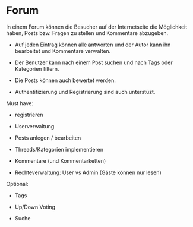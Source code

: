 # Forum


In einem Forum können die Besucher auf der Internetseite die Möglichkeit haben, Posts bzw. Fragen zu stellen und Kommentare abzugeben. 

- Auf jeden Eintrag können alle antworten und der Autor kann ihn bearbeitet und Kommentare verwalten.

- Der Benutzer kann nach einem Post suchen und nach Tags oder Kategorien filtern.

- Die Posts können auch bewertet werden.

- Authentifizierung und Registrierung sind auch unterstüzt.


Must have:
- registrieren 

- Userverwaltung

- Posts anlegen / bearbeiten

- Threads/Kategorien implementieren

- Kommentare (und Kommentarketten)

- Rechteverwaltung: User vs Admin (Gäste können nur lesen)

Optional:
- Tags

- Up/Down Voting

- Suche

